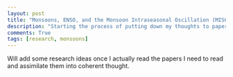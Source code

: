```yaml
---
layout: post
title: "Monsoons, ENSO, and the Monsoon Intraseasonal Oscillation (MISO)"
description: "Starting the process of putting down my thoughts to paper... I mean chalk."
comments: True
tags: [research, monsoons]
---
```


Will add some research ideas once I actually read the papers I need to read and assimilate them into coherent thought.